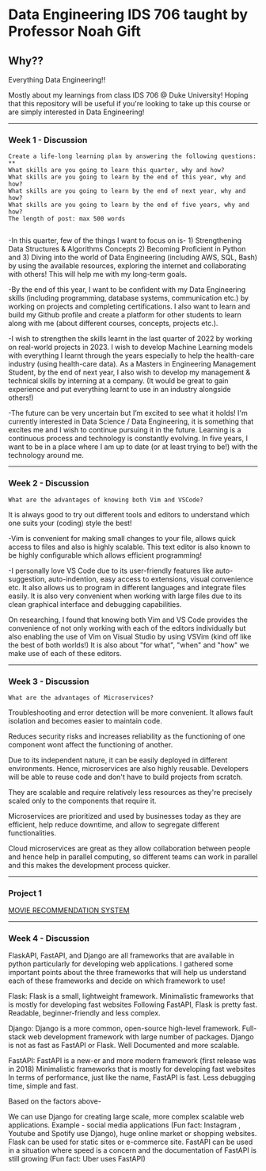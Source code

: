# Data Engineering IDS 706 taught by Professor Noah Gift

## Why??

Everything Data Engineering!!

Mostly about my learnings from class IDS 706 @ Duke University! Hoping that this repository will be useful if you're looking to take up this course or are simply interested in Data Engineering!

---

### Week 1 - Discussion


```
Create a life-long learning plan by answering the following questions: **
What skills are you going to learn this quarter, why and how?	
What skills are you going to learn by the end of this year, why and how?
What skills are you going to learn by the end of next year, why and how?
What skills are you going to learn by the end of five years, why and how?
The length of post: max 500 words 
 
```

-In this quarter, few of the things I want to focus on is-
       1) Strengthening Data Structures & Algorithms Concepts
       2) Becoming Proficient in Python and
       3) Diving into the world of Data Engineering (including AWS, SQL, Bash) 
       by using the available resources, exploring the internet and collaborating with others! This will help me with my long-term goals.
       
-By the end of this year, I want to be confident with my Data Engineering skills (including programming, database systems, communication etc.) 
by working on projects and completing certifications. I also want to learn and build my Github profile and create a platform for other students 
to learn along with me (about different courses, concepts, projects etc.). 

-I wish to strengthen the skills learnt in the last quarter of 2022 by working on real-world projects in 2023. I wish to develop Machine Learning
models with everything I learnt through the years especially to help the health-care industry (using health-care data). As a Masters in Engineering 
Management Student, by the end of next year, I also wish to develop my management & technical skills by interning at a company. 
(It would be great to gain experience and put everything learnt to use in an industry alongside others!) 

-The future can be very uncertain but I’m excited to see what it holds! I'm currently interested in Data Science / Data Engineering, it is something 
that excites me and I wish to continue pursuing it in the future. Learning is a continuous process and technology is constantly evolving. 
In five years, I want to be in a place where I am up to date (or at least trying to be!) with the technology around me.

---

### Week 2 - Discussion

```
What are the advantages of knowing both Vim and VSCode?
```
It is always good to try out different tools and editors to understand which one suits your (coding) style the best!

 
-Vim is convenient for making small changes to your file,  allows quick access to files and also is highly scalable. This text editor is also known to be highly configurable which allows efficient programming!
 

-I personally love VS Code due to its user-friendly features like auto-suggestion, auto-indention, easy access to extensions, visual convenience etc. It also allows us to program in different languages and integrate files easily. It is also very convenient when working with large files due to its clean graphical interface and debugging capabilities.


On researching, I found that knowing both Vim and VS Code provides the convenience of not only working with each of the editors individually but also enabling the use of Vim on Visual Studio by using VSVim (kind off like the best of both worlds!) It is also about "for what", "when" and "how" we make use of each of these editors.

---
### Week 3 - Discussion

```
What are the advantages of Microservices?
 ```
	
Troubleshooting and error detection will be more convenient. It allows fault isolation and becomes easier to maintain code.
	
Reduces security risks and increases reliability as the functioning of one component wont affect the functioning of another.
	
Due to its independent nature, it can be easily deployed in different environments. Hence, microservices are also highly reusable. Developers will be able to reuse code and don't have to build projects from scratch.
	
They are scalable and require relatively less resources as they're precisely scaled only to the components that require it. 
	
Microservices are prioritized and  used by businesses today as they are efficient,  help reduce downtime, and allow to segregate different functionalities.
	
Cloud microservices are great as they allow collaboration between people and hence help in parallel computing, so different teams can work in parallel and this makes the development process quicker.

---
### Project 1 

[MOVIE RECOMMENDATION SYSTEM](https://github.com/aadi1405/IDS706_Project1_AJ)

---
### Week 4 - Discussion

FlaskAPI, FastAPI, and Django are all frameworks that are available in python particularly for developing web applications. I gathered some important points about the three frameworks that will help us understand each of these frameworks and decide on which framework to use!
 



Flask:
Flask is a small, lightweight framework.
Minimalistic frameworks that is mostly for developing fast websites
Following FastAPI, Flask is pretty fast.
Readable, beginner-friendly and less complex.


Django:
Django is a more common, open-source high-level framework.
Full-stack web development framework with large number of packages.
Django is not as fast as FastAPI or Flask.
Well Documented and more scalable.



FastAPI:
FastAPI is a new-er and more modern framework (first release was in 2018)
Minimalistic frameworks that is mostly for developing fast websites
In terms of performance, just like the name, FastAPI is fast.
Less debugging time, simple and fast.

Based on the factors above-

We can use Django for creating large scale, more complex scalable web applications. Example - social media applications (Fun fact: Instagram , Youtube and Spotify use Django), huge online market or shopping websites. Flask can be used for static sites or e-commerce site. FastAPI can be used in a situation where speed is a concern and the documentation of FastAPI is still growing (Fun fact: Uber uses FastAPI)
